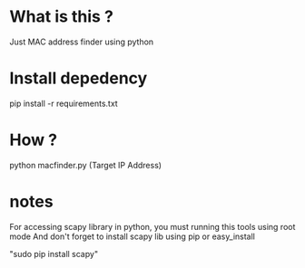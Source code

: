 # What is this ?

Just MAC address finder using python

# Install depedency
pip install -r requirements.txt

# How ?
python macfinder.py (Target IP Address)

# notes

For accessing scapy library in python, you must running this tools using root mode
And don't forget to install scapy lib using pip or easy_install

"sudo pip install scapy"
